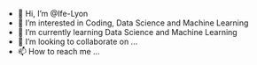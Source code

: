 - 👋 Hi, I’m @Ife-Lyon
- 👀 I’m interested in Coding, Data Science and Machine Learning
- 🌱 I’m currently learning Data Science and Machine Learning
- 💞️ I’m looking to collaborate on ...
- 📫 How to reach me ...

<!---
Ife-Lyon/Ife-Lyon is a ✨ special ✨ repository because its `README.md` (this file) appears on your GitHub profile.
You can click the Preview link to take a look at your changes.
--->
